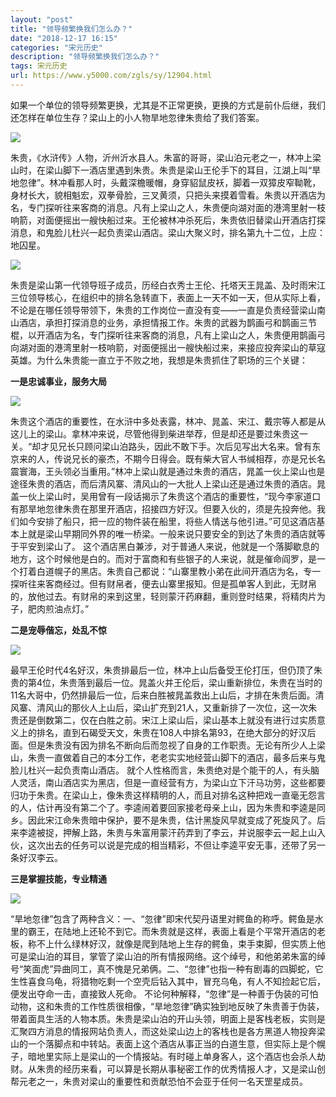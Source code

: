 ```yaml
---
layout: "post"
title: "领导频繁换我们怎么办？"
date: "2018-12-17 16:15"
categories: "宋元历史"
description: "领导频繁换我们怎么办？"
tags: 宋元历史
url: https://www.y5000.com/zgls/sy/12904.html
---
```






如果一个单位的领导频繁更换，尤其是不正常更换，更换的方式是前仆后继，我们还怎样在单位生存？梁山上的小人物旱地忽律朱贵给了我们答案。

![](https://img.y5000.com/uploads/allimg/170209/153421MQ-0.jpg)

朱贵，《水浒传》人物，沂州沂水县人。朱富的哥哥，梁山泊元老之一，林冲上梁山时，在梁山脚下一酒店里遇到朱贵。朱贵是梁山王伦手下的耳目，江湖上叫“旱地忽律”。林冲看那人时，头戴深檐暖帽，身穿貂鼠皮袄，脚着一双獐皮窄靿靴，身材长大，貌相魁宏，双拳骨脸，三叉黄须，只把头来摸着雪看。朱贵以开酒店为名，专门探听往来客商的消息。凡有上梁山之人，朱贵便向湖对面的港湾里射一枝响箭，对面便摇出一艘快船过来。王伦被林冲杀死后，朱贵依旧替梁山开酒店打探消息，和鬼脸儿杜兴一起负责梁山酒店。梁山大聚义时，排名第九十二位，上应：地囚星。

![](https://img.y5000.com/uploads/allimg/170209/1534214346-1.jpg)

朱贵是梁山第一代领导班子成员，历经白衣秀士王伦、托塔天王晁盖、及时雨宋江三位领导核心，在组织中的排名急转直下，表面上一天不如一天，但从实际上看，不论是在哪任领导带领下，朱贵的工作岗位一直没有变——一直是负责经营梁山南山酒店，承担打探消息的业务，承担情报工作。朱贵的武器为鹊画弓和鹊画三节棍，以开酒店为名，专门探听往来客商的消息，凡有上梁山之人，朱贵便用鹊画弓向湖对面的港湾里射一枝响箭，对面便摇出一艘快船过来，来接应投奔梁山的草寇英雄。为什么朱贵能一直立于不败之地，我想是朱贵抓住了职场的三个关键：

**一是忠诚事业，服务大局**

![](https://img.y5000.com/uploads/allimg/170209/153421M91-2.jpg)

朱贵这个酒店的重要性，在水浒中多处表露，林冲、晁盖、宋江、戴宗等人都是从这儿上的梁山。拿林冲来说，尽管他得到柴进举荐，但是却还是要过朱贵这一关。“却才见兄长只顾问梁山泊路头，因此不敢下手。次后见写出大名来。曾有东京来的人，传说兄长的豪杰，不期今日得会。既有柴大官人书缄相荐，亦是兄长名震寰海，王头领必当重用。”林冲上梁山就是通过朱贵的酒店，晁盖一伙上梁山也是途径朱贵的酒店，而后清风寨、清风山的一大批人上梁山还是通过朱贵的酒店。晁盖一伙上梁山时，吴用曾有一段话揭示了朱贵这个酒店的重要性，“现今李家道口有那旱地忽律朱贵在那里开酒店，招接四方好汉。但要入伙的，须是先投奔他。我们如今安排了船只，把一应的物件装在船里，将些人情送与他引进。”可见这酒店基本上就是梁山早期同外界的唯一桥梁。一般来说只要安全的到达了朱贵的酒店就等于平安到梁山了。
这个酒店黑白兼涉，对于普通人来说，他就是一个落脚歇息的地方，这个时候他是白的。而对于富商和有些银子的人来说，就是催命阎罗，是一个打着白道幌子的黑店。朱贵自己都说：“山寨里教小弟在此间开酒店为名，专一探听往来客商经过。但有财帛者，便去山寨里报知。但是孤单客人到此，无财帛的，放他过去。有财帛的来到这里，轻则蒙汗药麻翻，重则登时结果，将精肉片为子，肥肉煎油点灯。”

**二是宠辱偕忘，处乱不惊**

![](https://img.y5000.com/uploads/allimg/170209/1534213Y6-3.jpg)

最早王伦时代4名好汉，朱贵排最后一位，林冲上山后备受王伦打压，但仍顶了朱贵的第4位，朱贵落到最后一位。晁盖火并王伦后，梁山重新排位，朱贵在当时的11名大哥中，仍然排最后一位，后来白胜被晁盖救出上山后，才排在朱贵后面。清风寨、清风山的那伙人上山后，梁山扩充到21人，又重新排了一次位，这一次朱贵还是倒数第二，仅在白胜之前。宋江上梁山后，梁山基本上就没有进行过实质意义上的排名，直到石碣受天文，朱贵在108人中排名第93，在绝大部分的好汉后面。但是朱贵没有因为排名不断向后而忽视了自身的工作职责。无论有所少人上梁山，朱贵一直做着自己的本分工作，老老实实地经营山脚下的酒店，最多后来与鬼脸儿杜兴一起负责南山酒店。
就个人性格而言，朱贵绝对是个能干的人，有头脑人灵活，南山酒店实为黑店，但是一直经营有方，为梁山立下汗马功劳，这些都要归功于朱贵。在梁山上，像朱贵这样精明的人，而且对排名这种把戏一直毫无怨言的人，估计再没有第二个了。李逵闹着要回家接老母亲上山，因为朱贵和李逵是同乡。因此宋江命朱贵暗中保护，要不是朱贵，估计黑旋风早就变成了死旋风了。后来李逵被捉，押解上路，朱贵与朱富用蒙汗药弄到了李云，并说服李云一起上山入伙，这次出去的任务可以说是完成的相当精彩，不但让李逵平安无事，还带了另一条好汉李云。

**三是掌握技能，专业精通**

![](https://img.y5000.com/uploads/allimg/170209/1534211R9-4.jpg)

“旱地忽律”包含了两种含义：一、“忽律”即宋代契丹语里对鳄鱼的称呼。鳄鱼是水里的霸王，在陆地上还轮不到它。而朱贵就是这样，表面上看是个平常开酒店的老板，称不上什么绿林好汉，就像是爬到陆地上生存的鳄鱼，束手束脚，但实质上他可是梁山泊的耳目，掌管了梁山泊的所有情报网络。这个绰号，和他弟弟朱富的绰号“笑面虎”异曲同工，真不愧是兄弟俩。二、“忽律”也指一种有剧毒的四脚蛇，它生性喜食乌龟，将猎物吃剩一个空壳后钻入其中，冒充乌龟，有人不知捡起它后，便发出夺命一击，直接致人死命。
不论何种解释，“忽律”是一种善于伪装的可怕动物，这和朱贵的工作性质很相像，“旱地忽律”确实独到地反映了朱贵善于伪装，带着面具生活的人物本质。朱贵是梁山泊的开山头领，明面上是客栈老板，实则是汇聚四方消息的情报网站负责人，而这处梁山边上的客栈也是各方黑道人物投奔梁山的一个落脚点和中转站。表面上这个酒店从事正当的白道生意，但实际上是个幌子，暗地里实际上是梁山的一个情报站。有时碰上单身客人，这个酒店也会杀人劫财。从朱贵的经历来看，可以算是长期从事秘密工作的优秀情报人才，又是梁山创帮元老之一，朱贵对梁山的重要性和贡献恐怕不会亚于任何一名天罡星成员。
